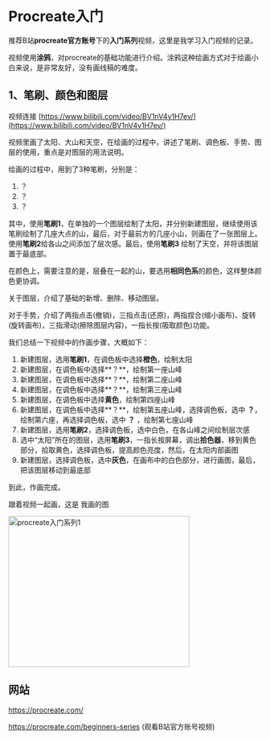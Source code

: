 # Procreate入门

推荐B站**procreate官方账号**下的**入门系列**视频，这里是我学习入门视频的记录。

视频使用**涂鸦**，对procreate的基础功能进行介绍。涂鸦这种绘画方式对于绘画小白来说，是非常友好，没有画线稿的难度。

## 1、笔刷、颜色和图层

视频连接 [https://www.bilibili.com/video/BV1nV4y1H7ev/](https://www.bilibili.com/video/BV1nV4y1H7ev/)

视频里画了太阳、大山和天空，在绘画的过程中，讲述了笔刷、调色板、手势、图层的使用，重点是对图层的用法说明。

绘画的过程中，用到了3种笔刷，分别是：

1. ？
2. ？
3. ？

其中，使用**笔刷1**，在单独的一个图层绘制了太阳，并分别新建图层，继续使用该笔刷绘制了几座大点的山，最后，对于最前方的几座小山，则画在了一张图层上。使用**笔刷2**给各山之间添加了层次感。最后，使用**笔刷3**
绘制了天空，并将该图层置于最底部。

在颜色上，需要注意的是，层叠在一起的山，要选用**相同色系**的颜色，这样整体颜色更协调。

关于图层，介绍了基础的新增、删除、移动图层。

对于手势，介绍了两指点击(撤销)，三指点击(还原)，两指捏合(缩小画布)、旋转(旋转画布)，三指滑动(擦除图层内容)，一指长按(吸取颜色)功能。

我们总结一下视频中的作画步骤，大概如下：

1. 新建图层，选用**笔刷1**，在调色板中选择**橙色**，绘制太阳
2. 新建图层，在调色板中选择**？**，绘制第一座山峰
3. 新建图层，在调色板中选择**？**，绘制第二座山峰
4. 新建图层，在调色板中选择**？**，绘制第三座山峰
5. 新建图层，在调色板中选择**黄色**，绘制第四座山峰
6. 新建图层，在调色板中选择**？**，绘制第五座山峰，选择调色板，选中 **？**，绘制第六座，再选择调色板，选中 **？** ，绘制第七座山峰
7. 新建图层，选用**笔刷2**，选择调色板，选中白色，在各山峰之间绘制层次感
8. 选中“太阳”所在的图层，选用**笔刷3**，一指长按屏幕，调出**拾色器**，移到黄色部分，拾取黄色，选择调色板，提高颜色亮度，然后，在太阳内部画图
9. 新建图层，选择调色板，选中**灰色**，在画布中的白色部分，进行画图，最后，把该图层移动到最底部

到此，作画完成。

跟着视频一起画，这是 我画的图

<img src="/draw/_assets/procreate/beginner_1.png" alt="procreate入门系列1" style="width: 360px; height: 300px" />

## 网站

https://procreate.com/

https://procreate.com/beginners-series (观看B站官方账号视频)